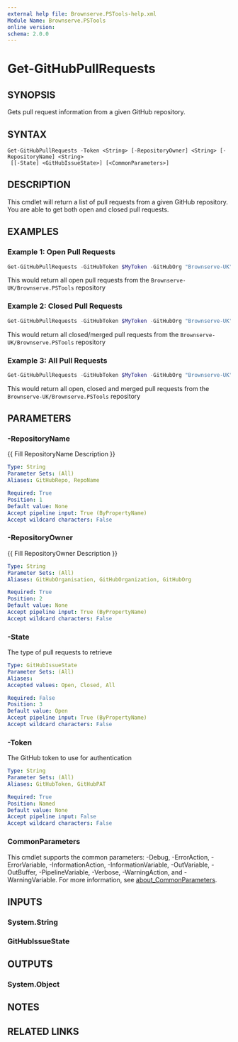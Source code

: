```yaml
---
external help file: Brownserve.PSTools-help.xml
Module Name: Brownserve.PSTools
online version:
schema: 2.0.0
---
```


# Get-GitHubPullRequests

## SYNOPSIS
Gets pull request information from a given GitHub repository.

## SYNTAX

```
Get-GitHubPullRequests -Token <String> [-RepositoryOwner] <String> [-RepositoryName] <String>
 [[-State] <GitHubIssueState>] [<CommonParameters>]
```

## DESCRIPTION
This cmdlet will return a list of pull requests from a given GitHub repository.  
You are able to get both open and closed pull requests.

## EXAMPLES

### Example 1: Open Pull Requests
```powershell
Get-GitHubPullRequests -GitHubToken $MyToken -GitHubOrg "Brownserve-UK" -RepoName "Brownserve.PSTools" -State Open
```

This would return all open pull requests from the `Brownserve-UK/Brownserve.PSTools` repository

### Example 2: Closed Pull Requests
```powershell
Get-GitHubPullRequests -GitHubToken $MyToken -GitHubOrg "Brownserve-UK" -RepoName "Brownserve.PSTools" -State Closed
```

This would return all closed/merged pull requests from the `Brownserve-UK/Brownserve.PSTools` repository

### Example 3: All Pull Requests
```powershell
Get-GitHubPullRequests -GitHubToken $MyToken -GitHubOrg "Brownserve-UK" -RepoName "Brownserve.PSTools" -State All
```

This would return all open, closed and merged pull requests from the `Brownserve-UK/Brownserve.PSTools` repository

## PARAMETERS

### -RepositoryName
{{ Fill RepositoryName Description }}

```yaml
Type: String
Parameter Sets: (All)
Aliases: GitHubRepo, RepoName

Required: True
Position: 1
Default value: None
Accept pipeline input: True (ByPropertyName)
Accept wildcard characters: False
```

### -RepositoryOwner
{{ Fill RepositoryOwner Description }}

```yaml
Type: String
Parameter Sets: (All)
Aliases: GitHubOrganisation, GitHubOrganization, GitHubOrg

Required: True
Position: 2
Default value: None
Accept pipeline input: True (ByPropertyName)
Accept wildcard characters: False
```

### -State
The type of pull requests to retrieve

```yaml
Type: GitHubIssueState
Parameter Sets: (All)
Aliases:
Accepted values: Open, Closed, All

Required: False
Position: 3
Default value: Open
Accept pipeline input: True (ByPropertyName)
Accept wildcard characters: False
```

### -Token
The GitHub token to use for authentication

```yaml
Type: String
Parameter Sets: (All)
Aliases: GitHubToken, GitHubPAT

Required: True
Position: Named
Default value: None
Accept pipeline input: False
Accept wildcard characters: False
```

### CommonParameters
This cmdlet supports the common parameters: -Debug, -ErrorAction, -ErrorVariable, -InformationAction, -InformationVariable, -OutVariable, -OutBuffer, -PipelineVariable, -Verbose, -WarningAction, and -WarningVariable. For more information, see [about_CommonParameters](http://go.microsoft.com/fwlink/?LinkID=113216).

## INPUTS

### System.String
### GitHubIssueState
## OUTPUTS

### System.Object
## NOTES

## RELATED LINKS
